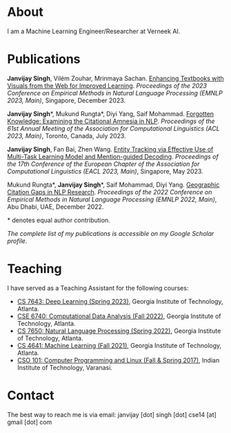 # About
I am a Machine Learning Engineer/Researcher at Verneek AI.

# Publications

**Janvijay Singh**, Vilém Zouhar, Mrinmaya Sachan. [Enhancing Textbooks with Visuals from the Web for Improved Learning](https://arxiv.org/pdf/2304.08931.pdf). *Proceedings of the 2023 Conference on Empirical Methods in Natural Language Processing (EMNLP 2023, Main)*, Singapore, December 2023.

**Janvijay Singh**\*, Mukund Rungta\*, Diyi Yang, Saif Mohammad. [Forgotten Knowledge: Examining the Citational Amnesia in NLP](https://aclanthology.org/2023.acl-long.341v2.pdf). *Proceedings of the 61st Annual Meeting of the Association for Computational Linguistics (ACL 2023, Main)*, Toronto, Canada, July 2023.

**Janvijay Singh**, Fan Bai, Zhen Wang. [Entity Tracking via Effective Use of Multi-Task Learning Model and Mention-guided Decoding](https://aclanthology.org/2023.eacl-main.90.pdf). *Proceedings of the 17th Conference of the European Chapter of the Association for Computational Linguistics (EACL 2023, Main)*, Singapore, May 2023.

Mukund Rungta\*, **Janvijay Singh**\*, Saif Mohammad, Diyi Yang. [Geographic Citation Gaps in NLP Research](https://aclanthology.org/2022.emnlp-main.89.pdf). *Proceedings of the 2022 Conference on Empirical Methods in Natural Language Processing (EMNLP 2022, Main)*, Abu Dhabi, UAE, December 2022.

\* denotes equal author contribution.

*The complete list of my publications is accessible on my Google Scholar profile*.

# Teaching

I have served as a Teaching Assistant for the following courses:

- [CS 7643: Deep Learning (Spring 2023)](https://sites.cc.gatech.edu/classes/AY2023/cs7643_spring/index.html), Georgia Institute of Technology, Atlanta.
- [CSE 6740: Computational Data Analysis (Fall 2022)](https://oscar.gatech.edu/bprod/bwckctlg.p_disp_course_detail?cat_term_in=202008&subj_code_in=CSE&crse_numb_in=6740), Georgia Institute of Technology, Atlanta.
- [CS 7650: Natural Language Processing (Spring 2022)](https://aritter.github.io/CS-7650-sp22/), Georgia Institute of Technology, Atlanta.
- [CS 4641: Machine Learning (Fall 2021)](https://aritter.github.io/CS-4641/), Georgia Institute of Technology, Atlanta.
- [CSO 101: Computer Programming and Linux (Fall & Spring 2017)](https://sites.google.com/site/pratikchattopadhyay/programming), Indian Institute of Technology, Varanasi.


# Contact
The best way to reach me is via email: janvijay [dot] singh [dot] cse14 [at] gmail [dot] com
